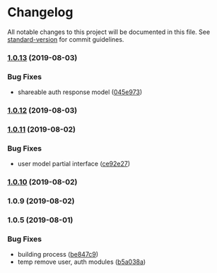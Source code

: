 # Changelog

All notable changes to this project will be documented in this file. See [standard-version](https://github.com/conventional-changelog/standard-version) for commit guidelines.

### [1.0.13](https://github.com/chelovekgenek/ciclismurban-api/compare/v1.0.12...v1.0.13) (2019-08-03)


### Bug Fixes

* shareable auth response model ([045e973](https://github.com/chelovekgenek/ciclismurban-api/commit/045e973))

### [1.0.12](https://github.com/chelovekgenek/ciclismurban-api/compare/v1.0.11...v1.0.12) (2019-08-03)

### [1.0.11](https://github.com/chelovekgenek/ciclismurban-api/compare/v1.0.10...v1.0.11) (2019-08-02)


### Bug Fixes

* user model partial interface ([ce92e27](https://github.com/chelovekgenek/ciclismurban-api/commit/ce92e27))

### [1.0.10](https://github.com/chelovekgenek/ciclismurban-api/compare/v1.0.9...v1.0.10) (2019-08-02)

### 1.0.9 (2019-08-02)

### 1.0.5 (2019-08-01)


### Bug Fixes

* building process ([be847c9](https://github.com/chelovekgenek/ciclismurban-api/commit/be847c9))
* temp remove user, auth modules ([b5a038a](https://github.com/chelovekgenek/ciclismurban-api/commit/b5a038a))
